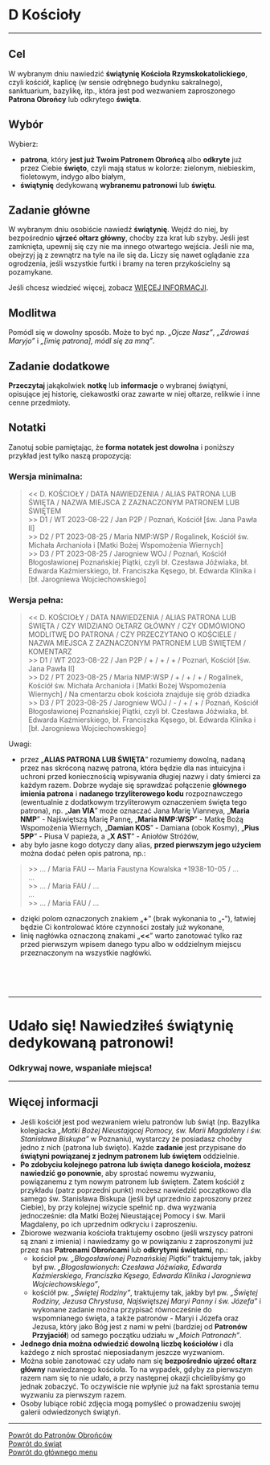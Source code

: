 # <span class="status status-list"><span class="status status-list">D</span> Kościoły</span>
---
## Cel
W <span class="selected-day-info">wybranym dniu</span> nawiedzić **świątynię Kościoła Rzymskokatolickiego**, czyli kościół, kaplicę (w sensie odrębnego budynku sakralnego), sanktuarium, bazylikę, itp., która jest pod wezwaniem zaproszonego **Patrona Obrońcy** lub odkrytego **święta**.
## Wybór
Wybierz:
- **patrona**, który **jest już Twoim Patronem Obrońcą** albo **odkryte** już przez Ciebie **święto**, czyli mają status w kolorze: <span class="status status-green">zielonym</span>, <span class="status status-blue">niebieskim</span>, <span class="status status-violet">fioletowym</span>, <span class="status status-indigo">indygo</span> albo <span class="status status-white">białym</span>,
- **świątynię** dedykowaną **wybranemu patronowi** lub **świętu**.
## Zadanie główne
W <span class="selected-day-info">wybranym dniu</span> osobiście nawiedź **świątynię**. Wejdź do niej, by bezpośrednio **ujrzeć ołtarz główny**, choćby zza krat lub szyby. Jeśli jest zamknięta, upewnij się czy nie ma innego otwartego wejścia. Jeśli nie ma, obejrzyj ją z zewnątrz na tyle na ile się da. Liczy się nawet oglądanie zza ogrodzenia, jeśli wszystkie furtki i bramy na teren przykościelny są pozamykane.

Jeśli chcesz wiedzieć więcej, zobacz [WIĘCEJ INFORMACJI](#koscioly-wiecej-informacji).
## Modlitwa
Pomódl się w dowolny sposób. Może to być np. _„Ojcze Nasz”_, _„Zdrowaś Maryjo”_ i _„[imię patrona], módl się za mną”_.
## Zadanie dodatkowe
**Przeczytaj** jakąkolwiek **notkę** lub **informacje** o wybranej świątyni, opisujące jej historię, ciekawostki oraz zawarte w niej ołtarze, relikwie i inne cenne przedmioty.
## Notatki
Zanotuj sobie pamiętając, że **forma notatek jest dowolna** i poniższy przykład jest tylko naszą propozycją:
### Wersja minimalna:
> \<\< D. KOŚCIOŁY / DATA NAWIEDZENIA / ALIAS PATRONA LUB ŚWIĘTA / NAZWA MIEJSCA Z ZAZNACZONYM PATRONEM LUB ŚWIĘTEM  
> \>\> D1 / WT 2023-08-22 / Jan P2P / Poznań, Kościół [św. Jana Pawła II]  
> \>\> D2 / PT 2023-08-25 / Maria NMP:WSP / Rogalinek, Kościół św. Michała Archanioła i [Matki Bożej Wspomożenia Wiernych]  
> \>\> D3 / PT 2023-08-25 / Jarogniew WOJ / Poznań, Kościół Błogosławionej Poznańskiej Piątki, czyli bł. Czesława Jóźwiaka, bł. Edwarda Kaźmierskiego, bł. Franciszka Kęsego, bł. Edwarda Klinika i [bł. Jarogniewa Wojciechowskiego]
### Wersja pełna:
> \<\< D. KOŚCIOŁY / DATA NAWIEDZENIA / ALIAS PATRONA LUB ŚWIĘTA / CZY WIDZIANO OŁTARZ GŁÓWNY / CZY ODMÓWIONO MODLITWĘ DO PATRONA / CZY PRZECZYTANO O KOŚCIELE / NAZWA MIEJSCA Z ZAZNACZONYM PATRONEM LUB ŚWIĘTEM / KOMENTARZ  
> \>\> D1 / WT 2023-08-22 / Jan P2P / + / + / + / Poznań, Kościół [św. Jana Pawła II]  
> \>\> D2 / PT 2023-08-25 / Maria NMP:WSP / + / + / + / Rogalinek, Kościół św. Michała Archanioła i [Matki Bożej Wspomożenia Wiernych] / Na cmentarzu obok kościoła znajduje się grób dziadka  
> \>\> D3 / PT 2023-08-25 / Jarogniew WOJ / - / + / + / Poznań, Kościół Błogosławionej Poznańskiej Piątki, czyli bł. Czesława Jóźwiaka, bł. Edwarda Kaźmierskiego, bł. Franciszka Kęsego, bł. Edwarda Klinika i [bł. Jarogniewa Wojciechowskiego]

Uwagi:
- przez „**ALIAS PATRONA LUB ŚWIĘTA**” rozumiemy dowolną, nadaną przez nas skróconą nazwę patrona, która będzie dla nas intuicyjna i uchroni przed koniecznością wpisywania długiej nazwy i daty śmierci za każdym razem. Dobrze wydaje się sprawdzać połączenie **głównego imienia patrona** i **nadanego trzyliterowego kodu** rozpoznawczego (ewentualnie z dodatkowym trzyliterowym oznaczeniem święta tego patrona), np. „**Jan VIA**” może oznaczać Jana Marię Vianneya, „**Maria NMP**” - Najświętszą Marię Pannę, „**Maria NMP:WSP**” - Matkę Bożą Wspomożenia Wiernych, „**Damian KOS**” - Damiana (obok Kosmy), „**Pius 5PP**” - Piusa V papieża, a „**X AST**” - Aniołów Stróżów,
- aby było jasne kogo dotyczy dany alias, **przed pierwszym jego użyciem** można dodać pełen opis patrona, np.:
> \>\> ... / Maria FAU -- Maria Faustyna Kowalska +1938-10-05 / ...  
> ...  
> \>\> ... / Maria FAU / ...  
> ...  
> \>\> ... / Maria FAU / ...
- dzięki polom oznaczonych znakiem „**+**” (brak wykonania to „**-**”), łatwiej będzie Ci kontrolować które czynności zostały już wykonane,
- linię nagłówka oznaczoną znakami „**<<**” warto zanotować tylko raz przed pierwszym wpisem danego typu albo w oddzielnym miejscu przeznaczonym na wszystkie nagłówki.
<br />
<br />
<br />

---
# Udało się! Nawiedziłeś świątynię dedykowaną patronowi!
### Odkrywaj nowe, wspaniałe miejsca!
---

## <span id="koscioly-wiecej-informacji">Więcej informacji</span>
- Jeśli kościół jest pod wezwaniem wielu patronów lub świąt (np. Bazylika kolegiacka _„Matki Bożej Nieustającej Pomocy, św. Marii Magdaleny i św. Stanisława Biskupa”_ w Poznaniu), wystarczy że posiadasz choćby jedno z nich (patrona lub święto). Każde **zadanie** jest przypisane do **świątyni powiązanej z jednym patronem lub świętem** oddzielnie.
- **Po zdobyciu kolejnego patrona lub święta danego kościoła, możesz nawiedzić go ponownie**, aby sprostać nowemu wyzwaniu, powiązanemu z tym nowym patronem lub świętem. Zatem kościół z przykładu (patrz poprzedni punkt) możesz nawiedzić początkowo dla samego św. Stanisława Biskupa (jeśli był uprzednio zaproszony przez Ciebie), by przy kolejnej wizycie spełnić np. dwa wyzwania jednocześnie: dla Matki Bożej Nieustającej Pomocy i św. Marii Magdaleny, po ich uprzednim odkryciu i zaproszeniu.
- Zbiorowe wezwania kościoła traktujemy osobno (jeśli wszyscy patroni są znani z imienia) i nawiedzamy go w powiązaniu z zaproszonymi już przez nas **Patronami Obrońcami** lub **odkrytymi świętami**, np.:
  - kościoł pw. _„Błogosławionej Poznańskiej Piątki”_ traktujemy tak, jakby był pw. _„Błogosławionych: Czesława Jóźwiaka, Edwarda Kaźmierskiego, Franciszka Kęsego, Edwarda Klinika i Jarogniewa Wojciechowskiego”_,
  - kościół pw. _„Świętej Rodziny”_, traktujemy tak, jakby był pw. _„Świętej Rodziny, Jezusa Chrystusa, Najświętszej Maryi Panny i św. Józefa”_ i wykonane zadanie można przypisać równocześnie do wspomnianego święta, a także patronów - Maryi i Józefa oraz Jezusa, który jako Bóg jest z nami w pełni (bardziej od **Patronów Przyjaciół**) od samego początku udziału w _„Moich Patronach”_.
- **Jednego dnia można odwiedzić dowolną liczbę kościołów** i dla każdego z nich sprostać nieposiadanym jeszcze wyzwaniom.
- Można sobie zanotować czy udało nam się **bezpośrednio ujrzeć ołtarz główny** nawiedzanego kościoła. To na wypadek, gdyby za pierwszym razem nam się to nie udało, a przy następnej okazji chcielibyśmy go jednak zobaczyć. To oczywiście nie wpłynie już na fakt sprostania temu wyzwaniu za pierwszym razem.
- Osoby lubiące robić zdjęcia mogą pomyśleć o prowadzeniu swojej galerii odwiedzonych świątyń.

---
[Powrót do Patronów Obrońców](patroni_obroncy.md)  
[Powrót do świąt](swieta.md)  
[Powrót do głównego menu](index.md)
